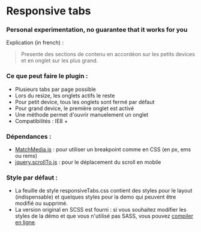 
Responsive tabs
=================

<!--
### Presente content sections like accordion on smaller devices and like tabs on larger devices.
-->

### Personal experimentation, no guarantee that it works for you

Explication (in french) :

> Presente des sections de contenu en accordéon sur les petits devices et en onglet sur les plus grand.

### Ce que peut faire le plugin :

* Plusieurs tabs par page possible
* Lors du resize, les onglets actifs le reste
* Pour petit device, tous les onglets sont fermé par défaut
* Pour grand device, le première onglet est activé
* Une méthode permet d'ouvrir manuelement un onglet
* Compatibilités : IE8 +

### Dépendances :

* [MatchMedia.js](https://github.com/paulirish/matchMedia.js) : pour utiliser un breakpoint comme en CSS (en px, ems ou rems)
* [jquery.scrollTo.js](https://github.com/flesler/jquery.scrollTo) : pour le déplacement du scroll en mobile


### Style par défaut :

* La feuille de style responsiveTabs.css contient des styles pour le layout (indispensable) et quelques styles pour la demo qui peuvent être modifié ou supprimé.
* La version original en SCSS est fourni : si vous souhaitez modifier les styles de la démo et que vous n'utilisé pas SASS, vous pouvez [compiler en ligne](http://sassmeister.com/).


